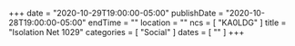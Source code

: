 +++
date = "2020-10-29T19:00:00-05:00"
publishDate = "2020-10-28T19:00:00-05:00"
endTime = ""
location = ""
ncs = [ "KA0LDG" ]
title = "Isolation Net 1029"
categories = [ "Social" ]
dates = [ "" ]
+++
